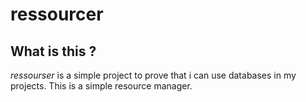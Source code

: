# ressourcer

## What is this ?

*ressourser* is a simple project to prove that i can use databases in my projects.
This is a simple resource manager.

